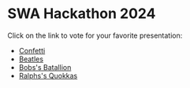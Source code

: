 # SWA Hackathon 2024

Click on the link to vote for your favorite presentation:

<ul>
<li>
<a href="sms:223333?&body=994143">Confetti</a>
</li>
<li>
<a href="sms:223333?&body=994144">Beatles</a>
</li>
<li>
<a href="sms:223333?&body=994145">Bobs's Batallion</a>
</li>
<li>
<a href="sms:223333?&body=994146">Ralphs's Quokkas</a>
</li>
</ul>
